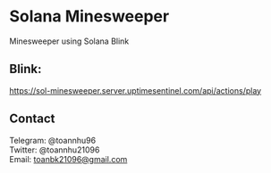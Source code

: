 # Solana Minesweeper

Minesweeper using Solana Blink

## Blink:

https://sol-minesweeper.server.uptimesentinel.com/api/actions/play

## Contact

Telegram: @toannhu96 \
Twitter: @toannhu21096 \
Email: toanbk21096@gmail.com